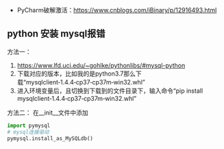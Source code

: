 
- PyCharm破解激活：https://www.cnblogs.com/iBinary/p/12916493.html
## python 安装 mysql报错
方法一：
1. https://www.lfd.uci.edu/~gohlke/pythonlibs/#mysql-python
2. 下载对应的版本，比如我的是python3.7那么下载“mysqlclient‑1.4.4‑cp37‑cp37m‑win32.whl”
3. 进入环境变量后，且切换到下载到的文件目录下，输入命令“pip install mysqlclient‑1.4.4‑cp37‑cp37m‑win32.whl”

方法二： 在__init__文件中添加
```python
import pymysql
# mysql连接驱动
pymysql.install_as_MySQLdb()
```
